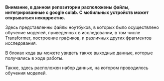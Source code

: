 **Внимание, в данном репозитории расположены файлы, интегрированные с google colab. С мобильных устройств может открываться некорректно.**


Здесь представленны файлы ноутбуков, в которых было осуществлено обучение моделей, приведенных в исследовании, в том числе Transformer, построение графиков, и различных других фрагментов исследования.

В блоках кода вы можете увидеть также выходные данные, которые получались в ходе работы.

Также, здесь расположен набор данных, на котором проводилось обучения моделей.
